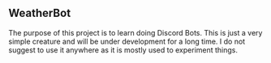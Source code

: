## WeatherBot
The purpose of this project is to learn doing Discord Bots. 
This is just a very simple creature and will be under development for a long time. 
I do not suggest to use it anywhere as it is mostly used to experiment things.
